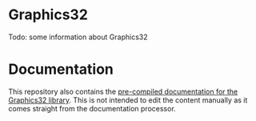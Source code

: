 # Graphics32

Todo: some information about Graphics32

# Documentation
This repository also contains the [pre-compiled documentation for the Graphics32 library](/Docs/_body.html). This is not intended to edit the content manually as it comes straight from the documentation processor.
